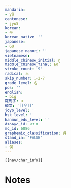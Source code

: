 ```yaml
---
mandarin:
- yǔ
cantonese:
- jyu5
korean:
- 우
korean_native: ''
japanese:
- GU
japanese_nanori: ''
vietnamese:
middle_chinese_initial: ŋ
middle_chinese_final: ɨo
stroke_count: '9'
radical: 人
skip_number: 1-2-7
grade_level: 名
pos: ''
english:
- big
羅馬字: u
韓文: '[[우]]'
joyo_level: ''
hsk_level: ''
hanmun_edu_level: ''
danayo_id: 8310
mc_id: 6886
graphemic_classification: 呉
stand_in: 'FALSE'
aliases:
- 俣
---
```

```meta-bind-embed
[[nav/char_info]]
```

# Notes

